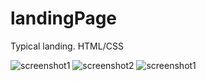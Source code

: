 # landingPage
Typical landing. HTML/CSS

![screenshot1](https://github.com/sln4488/lendingPage/raw/master/screenshot1.png)
![screenshot2](https://github.com/sln4488/lendingPage/raw/master/screenshot2.png)
![screenshot1](https://github.com/sln4488/lendingPage/raw/master/screenshot3.png)

